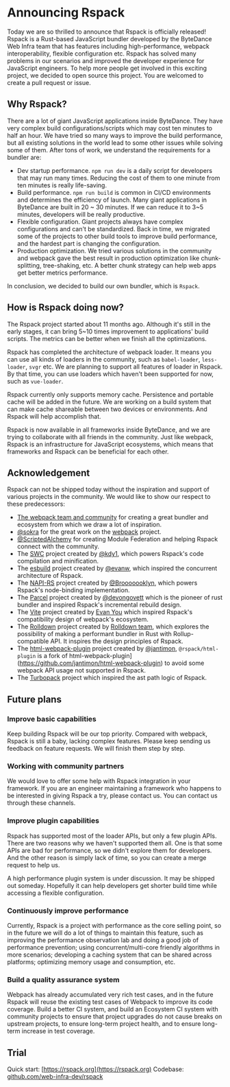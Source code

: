 # Announcing Rspack

Today we are so thrilled to announce that Rspack is officially released! Rspack is a Rust-based JavaScript bundler developed by the ByteDance Web Infra team that has features including high-performance, webpack interoperability, flexible configuration etc. Rspack has solved many problems in our scenarios and improved the developer experience for JavaScript engineers. To help more people get involved in this exciting project, we decided to open source this project. You are welcomed to create a pull request or issue.

## Why Rspack?

There are a lot of giant JavaScript applications inside ByteDance. They have very complex build configurations/scripts which may cost ten minutes to half an hour. We have tried so many ways to improve the build performance, but all existing solutions in the world lead to some other issues while solving some of them. After tons of work, we understand the requirements for a bundler are:

- Dev startup performance. `npm run dev` is a daily script for developers that may run many times. Reducing the cost of them to one minute from ten minutes is really life-saving.
- Build performance. `npm run build` is common in CI/CD environments and determines the efficiency of launch. Many giant applications in ByteDance are built in 20 ~ 30 minutes. If we can reduce it to 3~5 minutes, developers will be really productive.
- Flexible configuration. Giant projects always have complex configurations and can't be standardized. Back in time, we migrated some of the projects to other build tools to improve build performance, and the hardest part is changing the configuration.
- Production optimization. We tried various solutions in the community and webpack gave the best result in production optimization like chunk-splitting, tree-shaking, etc. A better chunk strategy can help web apps get better metrics performance.

In conclusion, we decided to build our own bundler, which is `Rspack`.

## How is Rspack doing now?

The Rspack project started about 11 months ago. Although it's still in the early stages, it can bring 5~10 times improvement to applications' build scripts. The metrics can be better when we finish all the optimizations.

Rspack has completed the architecture of webpack loader. It means you can use all kinds of loaders in the community, such as `babel-loader`, `less-loader`, `svgr` etc. We are planning to support all features of loader in Rspack. By that time, you can use loaders which haven't been supported for now, such as `vue-loader`.

Rspack currently only supports memory cache. Persistence and portable cache will be added in the future. We are working on a build system that can make cache shareable between two devices or environments. And Rspack will help accomplish that.

Rspack is now available in all frameworks inside ByteDance, and we are trying to collaborate with all friends in the community. Just like webpack, Rspack is an infrastructure for JavaScript ecosystems, which means that frameworks and Rspack can be beneficial for each other.

## Acknowledgement

Rspack can not be shipped today without the inspiration and support of various projects in the community. We would like to show our respect to these predecessors:

- [The webpack team and community](https://webpack.js.org/) for creating a great bundler and ecosystem from which we draw a lot of inspiration.
- [@sokra](https://github.com/sokra) for the great work on the [webpack](https://github.com/webpack/webpack) project.
- [@ScriptedAlchemy](https://github.com/ScriptedAlchemy) for creating Module Federation and helping Rspack connect with the community.
- The [SWC](https://github.com/swc-project/swc) project created by [@kdy1](https://github.com/kdy1), which powers Rspack's code compilation and minification.
- The [esbuild](https://github.com/evanw/esbuild) project created by [@evanw](https://github.com/evanw), which inspired the concurrent architecture of Rspack.
- The [NAPI-RS](https://github.com/napi-rs/napi-rs) project created by [@Brooooooklyn](https://github.com/Brooooooklyn), which powers Rspack's node-binding implementation.
- The [Parcel](https://github.com/parcel-bundler/parcel) project created by [@devongovett](https://github.com/devongovett) which is the pioneer of rust bundler and inspired Rspack's incremental rebuild design.
- The [Vite](https://github.com/vitejs/vite) project created by [Evan You](https://github.com/yyx990803) which inspired Rspack's compatibility design of webpack's ecosystem.
- The [Rolldown](https://github.com/rolldown-rs/rolldown) project created by [Rolldown team](https://github.com/sponsors/rolldown-rs), which explores the possibility of making a performant bundler in Rust with Rollup-compatible API. It inspires the design principles of Rspack.
- The [html-webpack-plugin](https://github.com/jantimon/html-webpack-plugin) project created by [@jantimon](https://github.com/jantimon), `@rspack/html-plugin` is a fork of html-webpack-plugin](https://github.com/jantimon/html-webpack-plugin) to avoid some webpack API usage not supported in Rspack.
- The [Turbopack](https://github.com/vercel/turbo) project which inspired the ast path logic of Rspack.

## Future plans

### Improve basic capabilities

Keep building Rspack will be our top priority. Compared with webpack, Rspack is still a baby, lacking complex features. Please keep sending us feedback on feature requests. We will finish them step by step.

### Working with community partners

We would love to offer some help with Rspack integration in your framework. If you are an engineer maintaining a framework who happens to be interested in giving Rspack a try, please contact us. You can contact us through these channels.

### Improve plugin capabilities

Rspack has supported most of the loader APIs, but only a few plugin APIs. There are two reasons why we haven't supported them all. One is that some APIs are bad for performance, so we didn't explore them for developers. And the other reason is simply lack of time, so you can create a merge request to help us.

A high performance plugin system is under discussion. It may be shipped out someday. Hopefully it can help developers get shorter build time while accessing a flexible configuration.

### Continuously improve performance

Currently, Rspack is a project with performance as the core selling point, so in the future we will do a lot of things to maintain this feature, such as improving the performance observation lab and doing a good job of performance prevention; using concurrent/multi-core friendly algorithms in more scenarios; developing a caching system that can be shared across platforms; optimizing memory usage and consumption, etc.

### Build a quality assurance system

Webpack has already accumulated very rich test cases, and in the future Rspack will reuse the existing test cases of Webpack to improve its code coverage. Build a better CI system, and build an Ecosystem CI system with community projects to ensure that project upgrades do not cause breaks on upstream projects, to ensure long-term project health, and to ensure long-term increase in test coverage.

## Trial

Quick start: [https://rspack.org](https://rspack.org)
Codebase: [github.com/web-infra-dev/rspack](github.com/web-infra-dev/rspack)